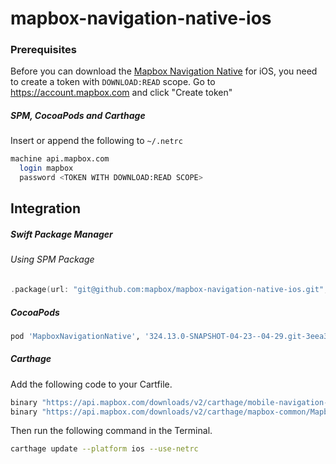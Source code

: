 # mapbox-navigation-native-ios

### Prerequisites

Before you can download the [Mapbox Navigation Native](https://github.com/mapbox/mapbox-navigation-native) for iOS, you need to create a token with `DOWNLOAD:READ` scope.
Go to https://account.mapbox.com and click "Create token"

##### SPM, CocoaPods and Carthage
Insert or append the following to `~/.netrc`

```bash
machine api.mapbox.com
  login mapbox
  password <TOKEN WITH DOWNLOAD:READ SCOPE>
```

## Integration

##### Swift Package Manager

###### Using SPM Package

```swift
.package(url: "git@github.com:mapbox/mapbox-navigation-native-ios.git", from: "324.13.0-SNAPSHOT-04-23--04-29.git-3eea307-SNAPSHOT.0428T0859Z.e69dfaa"),
```

##### CocoaPods

```ruby
pod 'MapboxNavigationNative', '324.13.0-SNAPSHOT-04-23--04-29.git-3eea307-SNAPSHOT.0428T0859Z.e69dfaa'
```

##### Carthage

Add the following code to your Cartfile.

```bash
binary "https://api.mapbox.com/downloads/v2/carthage/mobile-navigation-native/MapboxNavigationNative.json" == 324.13.0-SNAPSHOT-04-23--04-29.git-3eea307-SNAPSHOT.0428T0859Z.e69dfaa
binary "https://api.mapbox.com/downloads/v2/carthage/mapbox-common/MapboxCommon-ios.json" == 24.13.0-SNAPSHOT-04-23--05-20.git-ad48dc8
```

Then run the following command in the Terminal.
```bash
carthage update --platform ios --use-netrc
```
